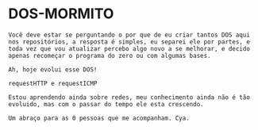 # DOS-MORMITO

    Você deve estar se perguntando o por que de eu criar tantos DOS aqui nos repositórios, a resposta é simples, eu separei ele por partes, e toda vez que vou atualizar percebo algo novo a se melhorar, e decido apenas recomeçar o programa do zero ou com algumas bases.

    Ah, hoje evolui esse DOS!

    requestHTTP e requestICMP

    Estou aprendendo ainda sobre redes, meu conhecimento ainda não é tão evoluido, mas com o passar do tempo ele esta crescendo.

    Um abraço para as 0 pessoas que me acompanham. Cya.
